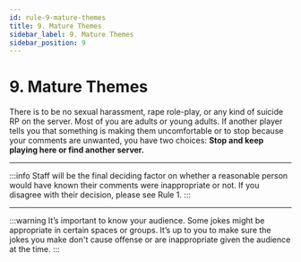 ```yaml
---
id: rule-9-mature-themes
title: 9. Mature Themes
sidebar_label: 9. Mature Themes
sidebar_position: 9
---
```


# 9. Mature Themes

There is to be no sexual harassment, rape role-play, or any kind of suicide RP on the server. Most of you are adults or young adults. If another player tells you that something is making them uncomfortable or to stop because your comments are unwanted, you have two choices: **Stop and keep playing here or find another server.**

---

:::info
Staff will be the final deciding factor on whether a reasonable person would have known their comments were inappropriate or not. If you disagree with their decision, please see Rule 1.
:::

---

:::warning
It’s important to know your audience. Some jokes might be appropriate in certain spaces or groups. It’s up to you to make sure the jokes you make don't cause offense or are inappropriate given the audience at the time.
:::

